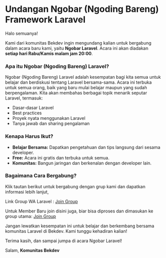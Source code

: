 # Undangan Ngobar (Ngoding Bareng) Framework Laravel

Halo semuanya!

Kami dari komunitas Bekdev ingin mengundang kalian untuk bergabung dalam acara baru kami, yaitu **Ngobar Laravel**. Acara ini akan diadakan **setiap hari Rabu/Kamis malam jam 20:00**.

### Apa itu Ngobar (Ngoding Bareng) Laravel?
Ngobar (Ngoding Bareng) Laravel adalah kesempatan bagi kita semua untuk belajar dan berdiskusi tentang Laravel bersama-sama. Acara ini terbuka untuk semua orang, baik yang baru mulai belajar maupun yang sudah berpengalaman. Kita akan membahas berbagai topik menarik seputar Laravel, termasuk:

- Dasar-dasar Laravel
- Best practices
- Proyek nyata menggunakan Laravel
- Tanya jawab dan sharing pengalaman

### Kenapa Harus Ikut?
- **Belajar Bersama:** Dapatkan pengetahuan dan tips langsung dari sesama developer.
- **Free:** Acara ini gratis dan terbuka untuk semua.
- **Komunitas:** Bangun jaringan dan berkenalan dengan developer lain.

### Bagaimana Cara Bergabung?
Klik tautan berikut untuk bergabung dengan grup kami dan dapatkan informasi lebih lanjut,
<p>Link Group WA Laravel : <a href="https://chat.whatsapp.com/C3xAqopq1DC4EpLlF7CJjv" target="_blank">Join Group</a></p>



Untuk Member Baru join disini juga, biar bisa diproses dan dimasukan ke group utama:
<a href="https://chat.whatsapp.com/HFuzXCdxry3EInTxT3iFce" target="_blank">Join Group</a>


Jangan lewatkan kesempatan ini untuk belajar dan berkembang bersama komunitas Laravel di Bekdev. Kami tunggu kehadiran kalian!

Terima kasih, dan sampai jumpa di acara Ngobar Laravel!

Salam,
**Komunitas Bekdev**
